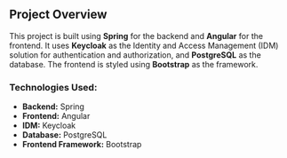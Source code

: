 ## Project Overview

This project is built using **Spring** for the backend and **Angular** for the frontend. It uses **Keycloak** as the Identity and Access Management (IDM) solution for authentication and authorization, and **PostgreSQL** as the database. The frontend is styled using **Bootstrap** as the framework.

### Technologies Used:
- **Backend:** Spring
- **Frontend:** Angular
- **IDM:** Keycloak
- **Database:** PostgreSQL
- **Frontend Framework:** Bootstrap

